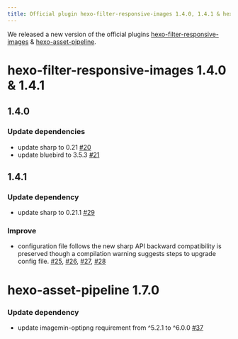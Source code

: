 ```yaml
---
title: Official plugin hexo-filter-responsive-images 1.4.0, 1.4.1 & hexo-asset-pipeline 1.7.0 Released!!
---
```


We released a new version of the official plugins [hexo-filter-responsive-images](https://github.com/hexojs/hexo-filter-responsive-images) & [hexo-asset-pipeline](https://github.com/hexojs/hexo-asset-pipeline).

# hexo-filter-responsive-images 1.4.0 & 1.4.1

## 1.4.0

### Update dependencies

- update sharp to 0.21 [#20](https://github.com/hexojs/hexo-filter-responsive-images/pull/20)
- update bluebird to 3.5.3 [#21](https://github.com/hexojs/hexo-filter-responsive-images/pull/21)

## 1.4.1

### Update dependency

- update sharp to 0.21.1 [#29](https://github.com/hexojs/hexo-filter-responsive-images/pull/29)

### Improve

- configuration file follows the new sharp API backward compatibility is preserved though a compilation warning suggests steps to upgrade config file. [#25](https://github.com/hexojs/hexo-filter-responsive-images/pull/25), [#26](https://github.com/hexojs/hexo-filter-responsive-images/pull/26), [#27](https://github.com/hexojs/hexo-filter-responsive-images/pull/27), [#28](https://github.com/hexojs/hexo-filter-responsive-images/pull/28)

# hexo-asset-pipeline 1.7.0

### Update dependency

- update imagemin-optipng requirement from ^5.2.1 to ^6.0.0 [#37](https://github.com/hexojs/hexo-asset-pipeline/pull/37)
